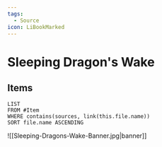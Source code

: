 ```yaml
---
tags:
  - Source
icon: LiBookMarked
---
```


# Sleeping Dragon's Wake

## Items

```dataview
LIST
FROM #Item 
WHERE contains(sources, link(this.file.name))
SORT file.name ASCENDING
```

![[Sleeping-Dragons-Wake-Banner.jpg|banner]]
